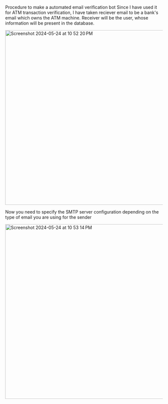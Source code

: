 Procedure to make a automated email verification bot
Since I have used it for ATM transaction verification, I have taken reciever email to be a bank's email which owns the ATM machine. 
Receiver will be the user, whose information will be present in the database. 

<img width="559" alt="Screenshot 2024-05-24 at 10 52 20 PM" src="https://github.com/Mallikyesh/SEM1_Bank/assets/127118191/856fb740-5d6b-4b7f-bd52-208504244563">

Now you need to specify the SMTP server configuration depending on the type of email you are using for the sender

<img width="559" alt="Screenshot 2024-05-24 at 10 53 14 PM" src="https://github.com/Mallikyesh/SEM1_Bank/assets/127118191/b4547e51-e570-41cf-b2cc-90a7d74cfaa5">
